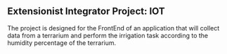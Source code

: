 ## Extensionist Integrator Project: IOT

The project is designed for the FrontEnd of an application that will collect data from a terrarium and perform the irrigation task according to the humidity percentage of the terrarium.
